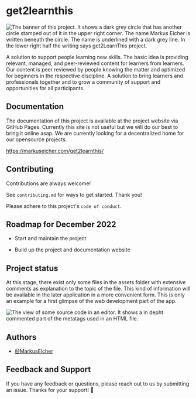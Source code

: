 
# get2learnthis

![The banner of this project. It shows a dark grey circle that has another circle stamped out of it in the upper right corner. The name Markus Eicher is written beneath the circle. The name is underlined with a dark grey line. In the lower right half the writing says get2LearnThis project.](https://user-images.githubusercontent.com/83175378/204790466-2d744943-1fcc-4068-ab04-17e40836f6c2.png)


A solution to support people learning new skills. The basic idea is providing relevant, managed, and peer-reviewed content for learners from learners. Our content is peer reviewed by people knowing the matter and optimized for beginners in the respective discipline. A solution to bring learners and professionals together and to grow a community of support and opportunities for all participants.



## Documentation

The documentation of this project is available at the project website via GitHub Pages. Currently this site is not useful but we will do our best to bring it online asap. We are currently looking for a decentralized home for our opensource projects. 

https://markuseicher.com/get2learnthis/



## Contributing

Contributions are always welcome!

See `contributing.md` for ways to get started. Thank you!

Please adhere to this project's `code of conduct`.



## Roadmap for December 2022

- Start and maintain the project

- Build up the project and documentation website



## Project status

At this stage, there exist only some files in the assets folder with extensive comments as explanation to the topic of the file. This kind of information will be available in the later application in a more convenient form. This is only an example for a first glimpse of the web development part of the app.

![The view of some source code in an editor. It shows a in depht commented part of the metatags used in an HTML file.](https://user-images.githubusercontent.com/83175378/186280266-91ffa71d-df80-481f-9169-bee315b9e2d0.PNG)



## Authors

- [@MarkusEicher](https://www.github.com/MarkusEicher)



## Feedback and Support

If you have any feedback or questions, please reach out to us by submitting an issue. Thanks for your support! 💚

